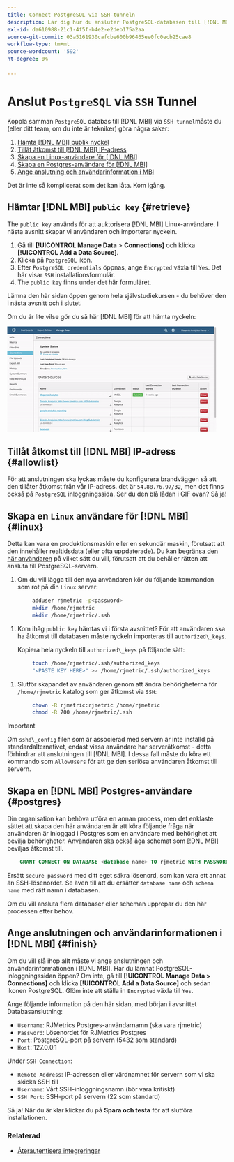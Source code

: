 ```yaml
---
title: Connect PostgreSQL via SSH-tunneln
description: Lär dig hur du ansluter PostgreSQL-databasen till [!DNL MBI] via en SSH-tunnel.
exl-id: da610988-21c1-4f5f-b4e2-e2deb175a2aa
source-git-commit: 03a5161930cafcbe600b96465ee0fc0ecb25cae8
workflow-type: tm+mt
source-wordcount: '592'
ht-degree: 0%

---
```


# Anslut `PostgreSQL` via `SSH` Tunnel

Koppla samman `PostgreSQL` databas till [!DNL MBI] via `SSH tunnel`måste du (eller ditt team, om du inte är tekniker) göra några saker:

1. [Hämta [!DNL MBI] publik nyckel](#retrieve)
1. [Tillåt åtkomst till [!DNL MBI] IP-adress](#allowlist)
1. [Skapa en Linux-användare för [!DNL MBI] ](#linux)
1. [Skapa en Postgres-användare för [!DNL MBI] ](#postgres)
1. [Ange anslutning och användarinformation i MBI](#finish)

Det är inte så komplicerat som det kan låta. Kom igång.

## Hämtar [!DNL MBI] `public key` {#retrieve}

The `public key` används för att auktorisera [!DNL MBI] Linux-användare. I nästa avsnitt skapar vi användaren och importerar nyckeln.

1. Gå till **[!UICONTROL Manage Data** > **Connections]** och klicka **[!UICONTROL Add a Data Source]**.
1. Klicka på `PostgreSQL` ikon.
1. Efter `PostgreSQL credentials` öppnas, ange `Encrypted` växla till `Yes`. Det här visar `SSH` installationsformulär.
1. The `public key` finns under det här formuläret.

Lämna den här sidan öppen genom hela självstudiekursen - du behöver den i nästa avsnitt och i slutet.

Om du är lite vilse gör du så här [!DNL MBI] för att hämta nyckeln:

![Hämta den offentliga nyckeln för RJMetrics](../../../assets/get-mbi-public-key.gif)

## Tillåt åtkomst till [!DNL MBI] IP-adress {#allowlist}

För att anslutningen ska lyckas måste du konfigurera brandväggen så att den tillåter åtkomst från vår IP-adress. det är `54.88.76.97/32`, men det finns också på `PostgreSQL` inloggningssida. Ser du den blå lådan i GIF ovan? Så ja!

## Skapa en `Linux` användare för [!DNL MBI] {#linux}

Detta kan vara en produktionsmaskin eller en sekundär maskin, förutsatt att den innehåller realtidsdata (eller ofta uppdaterade). Du kan [begränsa den här användaren](../../../administrator/account-management/restrict-db-access.md) på vilket sätt du vill, förutsatt att du behåller rätten att ansluta till PostgreSQL-servern.

1. Om du vill lägga till den nya användaren kör du följande kommandon som rot på din `Linux` server:

```bash
        adduser rjmetric -p<password>
        mkdir /home/rjmetric
        mkdir /home/rjmetric/.ssh
```

1. Kom ihåg `public key` hämtas vi i första avsnittet? För att användaren ska ha åtkomst till databasen måste nyckeln importeras till `authorized\_keys`.

   Kopiera hela nyckeln till `authorized\_keys` på följande sätt:

```bash
        touch /home/rjmetric/.ssh/authorized_keys
        "<PASTE KEY HERE>" >> /home/rjmetric/.ssh/authorized_keys
```

1. Slutför skapandet av användaren genom att ändra behörigheterna för `/home/rjmetric` katalog som ger åtkomst via `SSH`:

```bash
        chown -R rjmetric:rjmetric /home/rjmetric
        chmod -R 700 /home/rjmetric/.ssh
```

>[!IMPORTANT]
>
>Om `sshd\_config` filen som är associerad med servern är inte inställd på standardalternativet, endast vissa användare har serveråtkomst - detta förhindrar att anslutningen till [!DNL MBI]. I dessa fall måste du köra ett kommando som `AllowUsers` för att ge den seriösa användaren åtkomst till servern.

## Skapa en [!DNL MBI] Postgres-användare {#postgres}

Din organisation kan behöva utföra en annan process, men det enklaste sättet att skapa den här användaren är att köra följande fråga när användaren är inloggad i Postgres som en användare med behörighet att bevilja behörigheter. Användaren ska också äga schemat som [!DNL MBI] beviljas åtkomst till.

```sql
    GRANT CONNECT ON DATABASE <database name> TO rjmetric WITH PASSWORD <secure password>;GRANT USAGE ON SCHEMA <schema name> TO rjmetric;GRANT SELECT ON ALL TABLES IN SCHEMA <schema name> TO rjmetric;ALTER DEFAULT PRIVILEGES IN SCHEMA <schema name> GRANT SELECT ON TABLES TO rjmetric;
```

Ersätt `secure password` med ditt eget säkra lösenord, som kan vara ett annat än SSH-lösenordet. Se även till att du ersätter `database name` och `schema name` med rätt namn i databasen.

Om du vill ansluta flera databaser eller scheman upprepar du den här processen efter behov.

## Ange anslutningen och användarinformationen i [!DNL MBI] {#finish}

Om du vill slå ihop allt måste vi ange anslutningen och användarinformationen i [!DNL MBI]. Har du lämnat PostgreSQL-inloggningssidan öppen? Om inte, gå till **[!UICONTROL Manage Data > Connections]** och klicka **[!UICONTROL Add a Data Source]** och sedan ikonen PostgreSQL. Glöm inte att ställa in `Encrypted` växla till `Yes`.

Ange följande information på den här sidan, med början i avsnittet Databasanslutning:

* `Username`: RJMetrics Postgres-användarnamn (ska vara rjmetric)
* `Password`: Lösenordet för RJMetrics Postgres
* `Port`: PostgreSQL-port på servern (5432 som standard)
* `Host`: 127.0.0.1

Under `SSH Connection`:

* `Remote Address`: IP-adressen eller värdnamnet för servern som vi ska skicka SSH till
* `Username`: Vårt SSH-inloggningsnamn (bör vara kritiskt)
* `SSH Port`: SSH-port på servern (22 som standard)

Så ja! När du är klar klickar du på **Spara och testa** för att slutföra installationen.

### Relaterad

* [Återautentisera integreringar](https://support.magento.com/hc/en-us/articles/360016733151)
